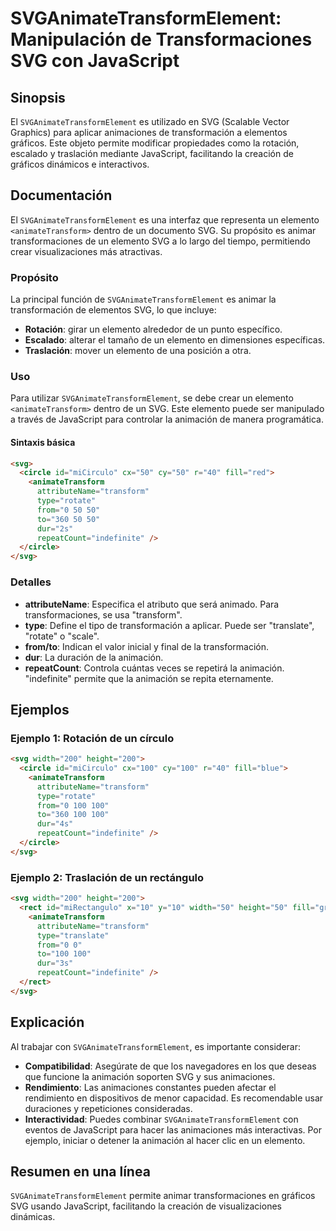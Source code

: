 <!--
Meta Description: # SVGAnimateTransformElement: Manipulación de Transformaciones SVG con JavaScript ## Sinopsis El `SVGAnimateTransformElement` es utilizado en SVG (Sca...
Meta Keywords: svg, svganimatetransformelement, elemento, 100, que
-->

# SVGAnimateTransformElement: Manipulación de Transformaciones SVG con JavaScript

## Sinopsis
El `SVGAnimateTransformElement` es utilizado en SVG (Scalable Vector Graphics) para aplicar animaciones de transformación a elementos gráficos. Este objeto permite modificar propiedades como la rotación, escalado y traslación mediante JavaScript, facilitando la creación de gráficos dinámicos e interactivos.

## Documentación
El `SVGAnimateTransformElement` es una interfaz que representa un elemento `<animateTransform>` dentro de un documento SVG. Su propósito es animar transformaciones de un elemento SVG a lo largo del tiempo, permitiendo crear visualizaciones más atractivas.

### Propósito
La principal función de `SVGAnimateTransformElement` es animar la transformación de elementos SVG, lo que incluye:

- **Rotación**: girar un elemento alrededor de un punto específico.
- **Escalado**: alterar el tamaño de un elemento en dimensiones específicas.
- **Traslación**: mover un elemento de una posición a otra.

### Uso
Para utilizar `SVGAnimateTransformElement`, se debe crear un elemento `<animateTransform>` dentro de un SVG. Este elemento puede ser manipulado a través de JavaScript para controlar la animación de manera programática.

#### Sintaxis básica
```html
<svg>
  <circle id="miCirculo" cx="50" cy="50" r="40" fill="red">
    <animateTransform 
      attributeName="transform" 
      type="rotate" 
      from="0 50 50" 
      to="360 50 50" 
      dur="2s" 
      repeatCount="indefinite" />
  </circle>
</svg>
```

### Detalles
- **attributeName**: Especifica el atributo que será animado. Para transformaciones, se usa "transform".
- **type**: Define el tipo de transformación a aplicar. Puede ser "translate", "rotate" o "scale".
- **from/to**: Indican el valor inicial y final de la transformación.
- **dur**: La duración de la animación.
- **repeatCount**: Controla cuántas veces se repetirá la animación. "indefinite" permite que la animación se repita eternamente.

## Ejemplos
### Ejemplo 1: Rotación de un círculo
```html
<svg width="200" height="200">
  <circle id="miCirculo" cx="100" cy="100" r="40" fill="blue">
    <animateTransform 
      attributeName="transform" 
      type="rotate" 
      from="0 100 100" 
      to="360 100 100" 
      dur="4s" 
      repeatCount="indefinite" />
  </circle>
</svg>
```

### Ejemplo 2: Traslación de un rectángulo
```html
<svg width="200" height="200">
  <rect id="miRectangulo" x="10" y="10" width="50" height="50" fill="green">
    <animateTransform 
      attributeName="transform" 
      type="translate" 
      from="0 0" 
      to="100 100" 
      dur="3s" 
      repeatCount="indefinite" />
  </rect>
</svg>
```

## Explicación
Al trabajar con `SVGAnimateTransformElement`, es importante considerar:

- **Compatibilidad**: Asegúrate de que los navegadores en los que deseas que funcione la animación soporten SVG y sus animaciones.
- **Rendimiento**: Las animaciones constantes pueden afectar el rendimiento en dispositivos de menor capacidad. Es recomendable usar duraciones y repeticiones consideradas.
- **Interactividad**: Puedes combinar `SVGAnimateTransformElement` con eventos de JavaScript para hacer las animaciones más interactivas. Por ejemplo, iniciar o detener la animación al hacer clic en un elemento.

## Resumen en una línea
`SVGAnimateTransformElement` permite animar transformaciones en gráficos SVG usando JavaScript, facilitando la creación de visualizaciones dinámicas.